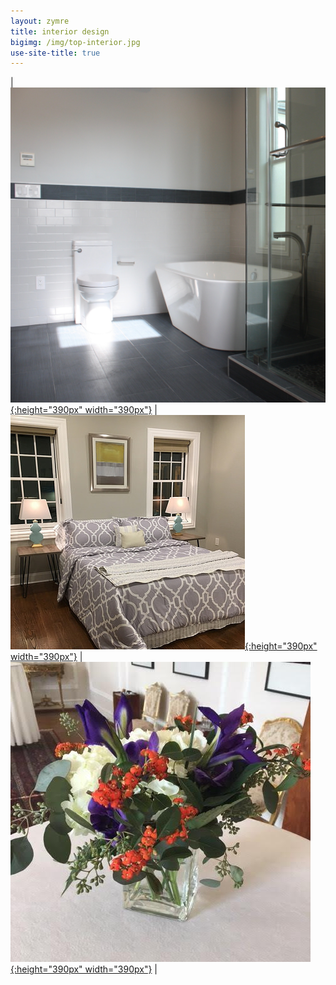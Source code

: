 ```yaml
---
layout: zymre
title: interior design
bigimg: /img/top-interior.jpg
use-site-title: true
---
```


| [![interior design](/media/interior_design.jpg "space planning/material selection/color consultation"){:height="390px" width="390px"}](/coming_soon) | [![staging](/media/staging.jpg "stage your home for sale"){:height="390px" width="390px"}](https://www.flickr.com/gp/schauebc/372p41) | [![floral](/media/floral.jpg "celebrations/dinners/special occasions"){:height="390px" width="390px"}](/coming_soon) |
